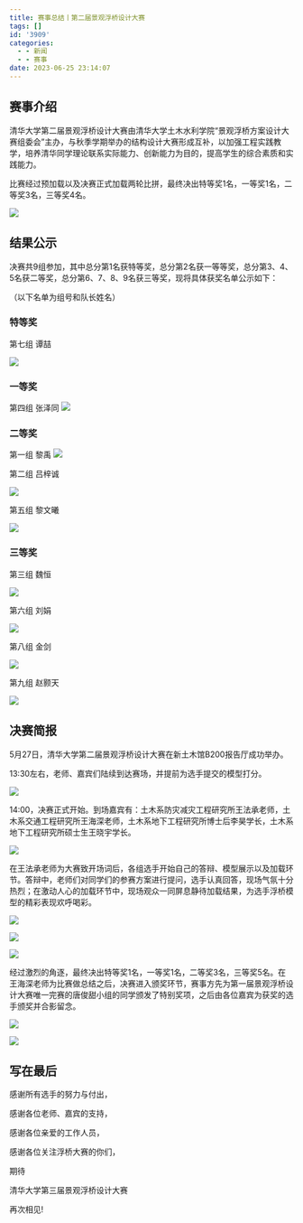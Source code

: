 ```yaml
---
title: 赛事总结丨第二届景观浮桥设计大赛
tags: []
id: '3909'
categories:
  - - 新闻
  - - 赛事
date: 2023-06-25 23:14:07
---
```


## 赛事介绍

清华大学第二届景观浮桥设计大赛由清华大学土木水利学院“景观浮桥方案设计大赛组委会”主办，与秋季学期举办的结构设计大赛形成互补，以加强工程实践教学，培养清华同学理论联系实际能力、创新能力为目的，提高学生的综合素质和实践能力。

比赛经过预加载以及决赛正式加载两轮比拼，最终决出特等奖1名，一等奖1名，二等奖3名，三等奖4名。

![](../../wp-content_uploads/2023/06/IMG20230527162552-1-300x225.jpg)

## 结果公示

决赛共9组参加，其中总分第1名获特等奖，总分第2名获一等等奖，总分第3、4、5名获二等奖，总分第6、7、8、9名获三等奖，现将具体获奖名单公示如下：

（以下名单为组号和队长姓名）

### 特等奖

第七组 谭喆

![](../../wp-content_uploads/2023/06/9081685454392_.pic_hd-1-300x225.jpg)

### 一等奖

第四组 张泽同 ![](../../wp-content_uploads/2023/06/9051685454380_.pic_hd-1-300x225.jpg)

### 二等奖

第一组 黎禹 ![](../../wp-content_uploads/2023/06/9021685454371_.pic_hd-2-300x225.jpg)

第二组 吕梓诚

![](../../wp-content_uploads/2023/06/9031685454372_.pic_hd-1-300x225.jpg)

第五组 黎文曦

![](../../wp-content_uploads/2023/06/9061685454382_.pic_hd-1-300x225.jpg)

### 三等奖

第三组 魏恒

![](../../wp-content_uploads/2023/06/9041685454377_.pic_hd-1-300x225.jpg)

第六组 刘娟

![](../../wp-content_uploads/2023/06/9071685454387_.pic_hd-1-300x225.jpg)

第八组 金剑

![](../../wp-content_uploads/2023/06/9091685454396_.pic_hd-1-300x225.jpg)

第九组 赵颢天

![](../../wp-content_uploads/2023/06/9101685454398_.pic_hd-2-300x225.jpg)

## 决赛简报

5月27日，清华大学第二届景观浮桥设计大赛在新土木馆B200报告厅成功举办。

13:30左右，老师、嘉宾们陆续到达赛场，并提前为选手提交的模型打分。

![](../../wp-content_uploads/2023/06/038D67A0-4C83-4315-88DD-E7B9648F37A5-1-scaled-e1687705754787-225x300.jpeg)

14:00，决赛正式开始。到场嘉宾有：土木系防灾减灾工程研究所王法承老师，土木系交通工程研究所王海深老师，土木系地下工程研究所博士后李昊学长，土木系地下工程研究所硕士生王晓宇学长。

![](../../wp-content_uploads/2023/06/426F9A55-93F2-41B8-91FE-733E2CDD3845-1-300x225.jpeg)

在王法承老师为大赛致开场词后，各组选手开始自己的答辩、模型展示以及加载环节。答辩中，老师们对同学们的参赛方案进行提问，选手认真回答，现场气氛十分热烈；在激动人心的加载环节中，现场观众一同屏息静待加载结果，为选手浮桥模型的精彩表现欢呼喝彩。

![](../../wp-content_uploads/2023/06/IMG20230527143005-300x225.jpg)

![](../../wp-content_uploads/2023/06/WechatIMG911-1-300x169.jpeg)

![](../../wp-content_uploads/2023/06/67B4B18F-E3C5-47E2-B93A-40D3A3B936C8-1-300x225.jpeg)

经过激烈的角逐，最终决出特等奖1名，一等奖1名，二等奖3名，三等奖5名。在王海深老师为比赛做总结之后，决赛进入颁奖环节，赛事方先为第一届景观浮桥设计大赛唯一完赛的唐俊甜小组的同学颁发了特别奖项，之后由各位嘉宾为获奖的选手颁奖并合影留念。

![](../../wp-content_uploads/2023/06/IMG20230527161812-1-300x225.jpg)

![](../../wp-content_uploads/2023/06/IMG20230527162128_01-1-300x225.jpg)

## 写在最后

感谢所有选手的努力与付出，

感谢各位老师、嘉宾的支持，

感谢各位亲爱的工作人员，

感谢各位关注浮桥大赛的你们，

期待

清华大学第三届景观浮桥设计大赛

再次相见!